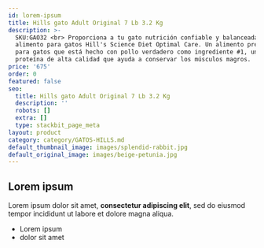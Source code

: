 ```yaml
---
id: lorem-ipsum
title: Hills gato Adult Original 7 Lb 3.2 Kg
description: >-
  SKU:GAO32 <br> Proporciona a tu gato nutrición confiable y balanceada con el
  alimento para gatos Hill's Science Diet Optimal Care. Un alimento premium seco
  para gatos que está hecho con pollo verdadero como ingrediente #1, una
  proteína de alta calidad que ayuda a conservar los músculos magros. 
price: '675'
order: 0
featured: false
seo:
  title: Hills gato Adult Original 7 Lb 3.2 Kg
  description: ''
  robots: []
  extra: []
  type: stackbit_page_meta
layout: product
category: category/GATOS-HILLS.md
default_thumbnail_image: images/splendid-rabbit.jpg
default_original_image: images/beige-petunia.jpg
---
```

## Lorem ipsum

Lorem ipsum dolor sit amet, **consectetur adipiscing elit**, sed do eiusmod tempor incididunt ut labore et dolore magna aliqua.

- Lorem ipsum
- dolor sit amet